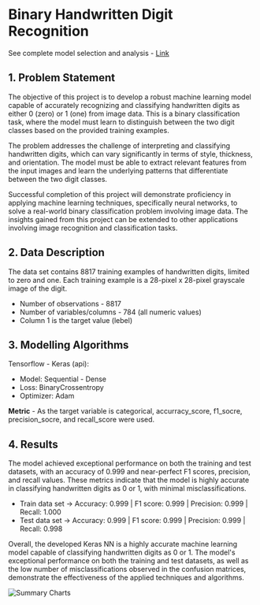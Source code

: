 # Binary Handwritten Digit Recognition

See complete model selection and analysis - [Link](BinaryDigitRecognition.ipynb)

## 1. Problem Statement

The objective of this project is to develop a robust machine learning model capable of accurately recognizing and classifying handwritten digits as either 0 (zero) or 1 (one) from image data. This is a binary classification task, where the model must learn to distinguish between the two digit classes based on the provided training examples.

The problem addresses the challenge of interpreting and classifying handwritten digits, which can vary significantly in terms of style, thickness, and orientation. The model must be able to extract relevant features from the input images and learn the underlying patterns that differentiate between the two digit classes.

Successful completion of this project will demonstrate proficiency in applying machine learning techniques, specifically neural networks, to solve a real-world binary classification problem involving image data. The insights gained from this project can be extended to other applications involving image recognition and classification tasks.

## 2. Data Description

The data set contains 8817 training examples of handwritten digits, limited to zero and one. Each training example is a 28-pixel x 28-pixel grayscale image of the digit. 

* Number of observations  - 8817
* Number of variables/columns - 784 (all numeric values)
* Column 1 is the target value (lebel)

## 3. Modelling Algorithms

Tensorflow - Keras (api): 

* Model: Sequential - Dense
* Loss: BinaryCrossentropy
* Optimizer: Adam

**Metric** - As the target variable is categorical, accurracy_score, f1_socre, precision_socre, and recall_score were used.

## 4. Results

The model achieved exceptional performance on both the training and test datasets, with an accuracy of 0.999 and near-perfect F1 scores, precision, and recall values. These metrics indicate that the model is highly accurate in classifying handwritten digits as 0 or 1, with minimal misclassifications.

* Train data set ->  Accuracy: 0.999   |   F1 score: 0.999    |    Precision: 0.999    |   Recall: 1.000
* Test data set  ->  Accuracy: 0.999   |   F1 score: 0.999    |    Precision: 0.999    |   Recall: 0.998

Overall, the developed Keras NN is a highly accurate machine learning model capable of classifying handwritten digits as 0 or 1. The model's exceptional performance on both the training and test datasets, as well as the low number of misclassifications observed in the confusion matrices, demonstrate the effectiveness of the applied techniques and algorithms.

![Summary Charts](./imgs/predictions_plt.jpg)


